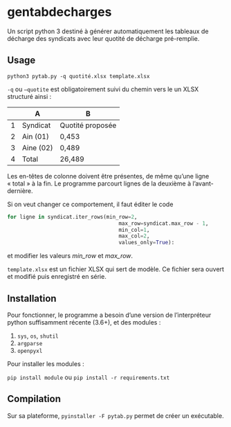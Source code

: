 # gentabdecharges

Un script python 3 destiné à générer automatiquement les tableaux de décharge des syndicats avec leur quotité de décharge pré-remplie.



## Usage



`python3 pytab.py -q quotité.xlsx template.xlsx`



`-q` ou `–quotite` est obligatoirement suivi du chemin vers le un XLSX structuré ainsi :



|      | A         | B                |
| ---- | --------- | ---------------- |
| 1    | Syndicat  | Quotité proposée |
| 2    | Ain (01)  | 0,453            |
| 3    | Aine (02) | 0,489            |
| 4    | Total     | 26,489           |



Les en-têtes de colonne doivent être présentes, de même qu’une ligne « total » à la fin. Le programme parcourt lignes de la deuxième à l’avant-dernière.

Si on veut changer ce comportement, il faut éditer le code 

```python
for ligne in syndicat.iter_rows(min_row=2,
                                    max_row=syndicat.max_row - 1,
                                    min_col=1,
                                    max_col=2,
                                    values_only=True):
```

et modifier les valeurs *min_row* et *max_row*.



`template.xlsx` est un fichier XLSX qui sert de modèle. Ce fichier sera ouvert et modifié puis enregistré en série.



## Installation

Pour fonctionner, le programme a besoin d’une version de l’interpréteur python suffisamment récente (3.6+), et des modules :

1. `sys`, `os`, `shutil`
2. `argparse`
3. `openpyxl`

Pour installer les modules :

`pip install module` ou `pip install -r requirements.txt`

## Compilation

Sur sa plateforme, `pyinstaller -F pytab.py` permet de créer un exécutable.